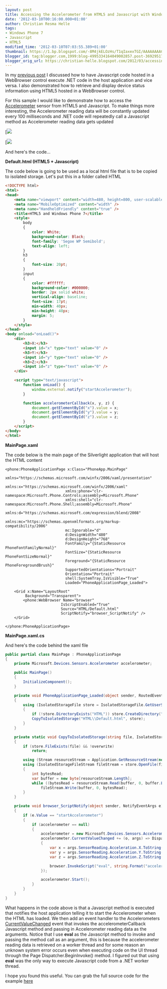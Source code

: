 ```yaml
---
layout: post
title: Accessing the Accelerometer from HTML5 and Javascript with Windows Phone 7
date: '2012-03-10T00:16:00.000+01:00'
author: Christian Resma Helle
tags:
- Windows Phone 7
- Javascript
- HTML5
modified_time: '2012-03-10T07:03:55.389+01:00'
thumbnail: https://1.bp.blogspot.com/-8M4jkELOzHs/T1qIaxexTGI/AAAAAAAAC2g/W1Z79calWJw/s72-c/AccelerometerEmulator.png
blogger_id: tag:blogger.com,1999:blog-4995334164049002857.post-3692951769254666368
blogger_orig_url: https://christian-helle.blogspot.com/2012/03/accessing-accelerometer-from-html5-and.html
---
```


In my [previous post](/2012/03/integrating-html5-and-javascript-with.html) I discussed how to have Javascript code hosted in a WebBrowser control execute .NET code in the host application and vice versa. I also demonstrated how to retrieve and display device status information using HTML5 hosted in a WebBrowser control.  

For this sample I would like to demonstrate how to access the [Accelerometer](https://learn.microsoft.com/en-us/library/microsoft.devices.sensors.accelerometer.aspx?WT.mc_id=DT-MVP-5004822) sensor from HTML5 and Javascript. To make things more interesting, the Accelerometer reading data will be constantly updated every 100 milliseconds and .NET code will repeatedly call a Javascript method as Accelerometer reading data gets updated  

[![](/assets/images/accelerometer-emulator.png)

[![](/assets/images/accelerometer-tool.png)

And here's the code...  

**Default.html (HTML5 + Javascript)**  

The code below is going to be used as a local html file that is to be copied to isolated storage. Let's put this in a folder called HTML  

```html
<!DOCTYPE html>
<html>
<head>
    <meta name="viewport" content="width=480, height=800, user-scalable=no" />
    <meta name="MobileOptimized" content="width" />
    <meta name="HandheldFriendly" content="true" />
    <title>HTML5 and Windows Phone 7</title>
    <style>
        body
        {
            color: White;
            background-color: Black;
            font-family: 'Segoe WP Semibold';
            text-align: left;
        }
        h3
        {
            font-size: 20pt;
        }
        input
        {
            color: #ffffff;
            background-color: #000000;
            border: 2px solid white;
            vertical-align: baseline;
            font-size: 17pt;
            min-width: 40px;
            min-height: 40px;
            margin: 5;
        }
    </style>
</head>
<body onload="onLoad()">
    <div>
        <h3>X:</h3>
        <input id="x" type="text" value="0" />
        <h3>Y:</h3>
        <input id="y" type="text" value="0" />
        <h3>Z:</h3>
        <input id="z" type="text" value="0" />
    </div>

    <script type="text/javascript">
        function onLoad() {
            window.external.notify("startAccelerometer");
        } 

        function accelerometerCallback(x, y, z) {
            document.getElementById("x").value = x;
            document.getElementById("y").value = y;
            document.getElementById("z").value = z;
        }
    </script>
</body>
</html>
```

**MainPage.xaml**  

The code below is the main page of the Silverlight application that will host the HTML content  


```xaml
<phone:PhoneApplicationPage x:Class="PhoneApp.MainPage"
                           xmlns="https://schemas.microsoft.com/winfx/2006/xaml/presentation"
                           xmlns:x="https://schemas.microsoft.com/winfx/2006/xaml"
                           xmlns:phone="clr-namespace:Microsoft.Phone.Controls;assembly=Microsoft.Phone"
                           xmlns:shell="clr-namespace:Microsoft.Phone.Shell;assembly=Microsoft.Phone"
                           xmlns:d="https://schemas.microsoft.com/expression/blend/2008"
                           xmlns:mc="https://schemas.openxmlformats.org/markup-compatibility/2006"
                           mc:Ignorable="d"
                           d:DesignWidth="480"
                           d:DesignHeight="768"
                           FontFamily="{StaticResource PhoneFontFamilyNormal}"
                           FontSize="{StaticResource PhoneFontSizeNormal}"
                           Foreground="{StaticResource PhoneForegroundBrush}"
                           SupportedOrientations="Portrait"
                           Orientation="Portrait"
                           shell:SystemTray.IsVisible="True"
                           Loaded="PhoneApplicationPage_Loaded">

    <Grid x:Name="LayoutRoot"
         Background="Transparent">
        <phone:WebBrowser Name="browser"
                         IsScriptEnabled="True"
                         Source="HTML/Default.html"
                         ScriptNotify="browser_ScriptNotify" />
    </Grid>

</phone:PhoneApplicationPage>
```


**MainPage.xaml.cs**  

And here's the code behind the xaml file  

```csharp
public partial class MainPage : PhoneApplicationPage
{
    private Microsoft.Devices.Sensors.Accelerometer accelerometer; 

    public MainPage()
    {
        InitializeComponent();
    } 

    private void PhoneApplicationPage_Loaded(object sender, RoutedEventArgs e)
    {
        using (IsolatedStorageFile store = IsolatedStorageFile.GetUserStoreForApplication())
        {
            if (!store.DirectoryExists("HTML")) store.CreateDirectory("HTML");
            CopyToIsolatedStorage("HTML\\Default.html", store);
        }
    } 

    private static void CopyToIsolatedStorage(string file, IsolatedStorageFile store, bool overwrite = true)
    {
        if (store.FileExists(file) && !overwrite)
            return; 

        using (Stream resourceStream = Application.GetResourceStream(new Uri(file, UriKind.Relative)).Stream)
        using (IsolatedStorageFileStream fileStream = store.OpenFile(file, FileMode.Create, FileAccess.ReadWrite, FileShare.ReadWrite))
        {
            int bytesRead;
            var buffer = new byte[resourceStream.Length];
            while ((bytesRead = resourceStream.Read(buffer, 0, buffer.Length)) > 0)
                fileStream.Write(buffer, 0, bytesRead);
        }
    } 

    private void browser_ScriptNotify(object sender, NotifyEventArgs e)
    {
        if (e.Value == "startAccelerometer")
        {
            if (accelerometer == null)
            {
                accelerometer = new Microsoft.Devices.Sensors.Accelerometer { TimeBetweenUpdates = TimeSpan.FromMilliseconds(100) };
                accelerometer.CurrentValueChanged += (o, args) => Dispatcher.BeginInvoke(() =>
                {
                    var x = args.SensorReading.Acceleration.X.ToString("0.000");
                    var y = args.SensorReading.Acceleration.Y.ToString("0.000");
                    var z = args.SensorReading.Acceleration.Z.ToString("0.000"); 

                    browser.InvokeScript("eval", string.Format("accelerometerCallback({0},{1},{2})", x, y, z));
                });

                accelerometer.Start();
            }
        }
    }
}
```

What happens in the code above is that a Javascript method is executed that notifies the host application telling it to start the Accelerometer when the HTML has loaded. We then add an event handler to the Accelerometers [CurrentValueChanged](https://learn.microsoft.com/en-us/library/hh239103.aspx?WT.mc_id=DT-MVP-5004822) event that invokes the accelerometerCallback Javascript method and passing in Accelerometer reading data as the arguments. Notice that I use **eval** as the Javascript method to invoke and passing the method call as an argument, this is because the accelerometer reading data is retrieved on a worker thread and for some reason an unknown system error occurs even when executing code on the UI thread through the Page Dispatcher.BeginInvoke() method. I figured out that using **eval** was the only way to execute Javascript code from a .NET worker thread.  

I hope you found this useful. You can grab the full source code for the example [here](/assets/samples/Accelerometer.zip)